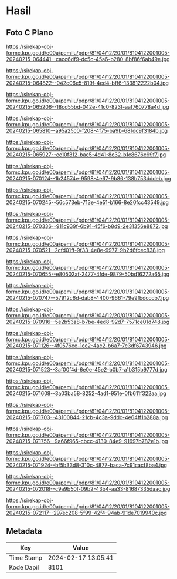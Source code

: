 # Hasil

## Foto C Plano

https://sirekap-obj-formc.kpu.go.id/e00a/pemilu/pdpr/81/04/12/20/01/8104122001005-20240215-064441--cacc6df9-dc5c-45a6-b280-8bf86f6ab49e.jpg

https://sirekap-obj-formc.kpu.go.id/e00a/pemilu/pdpr/81/04/12/20/01/8104122001005-20240215-064822--042c06e5-819f-4ed4-bff6-133812222b04.jpg

https://sirekap-obj-formc.kpu.go.id/e00a/pemilu/pdpr/81/04/12/20/01/8104122001005-20240215-065206--18cd55bd-042e-41c0-823f-aaf760778a4d.jpg

https://sirekap-obj-formc.kpu.go.id/e00a/pemilu/pdpr/81/04/12/20/01/8104122001005-20240215-065810--a95a25c0-f208-4f75-ba9b-681dc9f3184b.jpg

https://sirekap-obj-formc.kpu.go.id/e00a/pemilu/pdpr/81/04/12/20/01/8104122001005-20240215-065927--ec10f312-bae5-4d41-8c32-b1c8676c99f7.jpg

https://sirekap-obj-formc.kpu.go.id/e00a/pemilu/pdpr/81/04/12/20/01/8104122001005-20240215-070124--1b24574e-9598-4e67-9b86-138b753dddeb.jpg

https://sirekap-obj-formc.kpu.go.id/e00a/pemilu/pdpr/81/04/12/20/01/8104122001005-20240215-070245--56c573eb-713e-4e51-b166-8e20fcc43549.jpg

https://sirekap-obj-formc.kpu.go.id/e00a/pemilu/pdpr/81/04/12/20/01/8104122001005-20240215-070336--911c939f-6b91-45f6-b8d9-2e31356e8872.jpg

https://sirekap-obj-formc.kpu.go.id/e00a/pemilu/pdpr/81/04/12/20/01/8104122001005-20240215-070521--2cfd01ff-9f33-4e8e-9977-9b2d6fcec838.jpg

https://sirekap-obj-formc.kpu.go.id/e00a/pemilu/pdpr/81/04/12/20/01/8104122001005-20240215-070655--e80502af-2477-4fde-9879-50bd16272a65.jpg

https://sirekap-obj-formc.kpu.go.id/e00a/pemilu/pdpr/81/04/12/20/01/8104122001005-20240215-070747--57912c6d-dab8-4400-9661-79e9fbdcccb7.jpg

https://sirekap-obj-formc.kpu.go.id/e00a/pemilu/pdpr/81/04/12/20/01/8104122001005-20240215-070916--5e2b53a8-b7be-4ed8-92d7-7571ce01d748.jpg

https://sirekap-obj-formc.kpu.go.id/e00a/pemilu/pdpr/81/04/12/20/01/8104122001005-20240215-071126--4f0576ce-1cc2-4ac2-b6a7-7c3df6743946.jpg

https://sirekap-obj-formc.kpu.go.id/e00a/pemilu/pdpr/81/04/12/20/01/8104122001005-20240215-071523--3af00f4d-6e0e-45e2-b0b7-a1b315b9777d.jpg

https://sirekap-obj-formc.kpu.go.id/e00a/pemilu/pdpr/81/04/12/20/01/8104122001005-20240215-071608--3a03ba58-8252-4ad1-951e-0fb611f322aa.jpg

https://sirekap-obj-formc.kpu.go.id/e00a/pemilu/pdpr/81/04/12/20/01/8104122001005-20240215-071703--43100844-21cb-4c3a-9ddc-4e64ff1b288a.jpg

https://sirekap-obj-formc.kpu.go.id/e00a/pemilu/pdpr/81/04/12/20/01/8104122001005-20240215-071756--9a66f965-cbcc-4130-84e9-91697b782e1b.jpg

https://sirekap-obj-formc.kpu.go.id/e00a/pemilu/pdpr/81/04/12/20/01/8104122001005-20240215-071924--bf5b33d8-310c-4877-baca-7c91cacf8ba4.jpg

https://sirekap-obj-formc.kpu.go.id/e00a/pemilu/pdpr/81/04/12/20/01/8104122001005-20240215-072018--c9a9b50f-09b2-43b4-aa33-81687335daac.jpg

https://sirekap-obj-formc.kpu.go.id/e00a/pemilu/pdpr/81/04/12/20/01/8104122001005-20240215-072117--297ec208-5f99-42f4-94ab-91de7019940c.jpg


## Metadata

| Key        | Value               |
| ---------- | ------------------- |
| Time Stamp | 2024-02-17 13:05:41 |
| Kode Dapil | 8101                |



